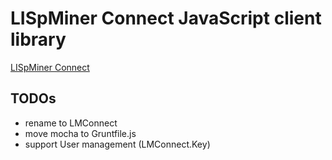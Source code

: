 # LISpMiner Connect JavaScript client library #

[LISpMiner Connect](https://github.com/ahz/lm-connect)

## TODOs ##

  - rename to LMConnect
  - move mocha to Gruntfile.js
  - support User management (LMConnect.Key)